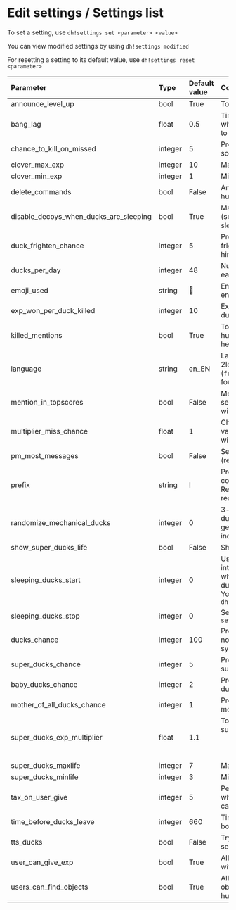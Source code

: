 # Edit settings / Settings list

To set a setting, use `dh!settings set <parameter> <value>`

You can view modified settings by using `dh!settings modified`

For resetting a setting to its default value, use `dh!settings reset <parameter>`

| Parameter | Type | Default value | Comment |
| :--- | :--- | :--- | :--- |
| announce\_level\_up | bool | True | Toggle the level up/down announcements |
| bang\_lag | float | 0.5 | Time in seconds between a hunter’s shot and what happens. This can be disabled by setting it to 0. |
| chance\_to\_kill\_on\_missed | integer | 5 | Probability in percent that a hunter will kill someone when missing a shot |
| clover\_max\_exp | integer | 10 | Maximum experience bonus given by a clover |
| clover\_min\_exp | integer | 1 | Minimum experience bonus given by a clover |
| delete\_commands | bool | False | Anti-flood parameter: delete commands from hunters after execution |
| disable\_decoys\_when\_ducks\_are\_sleeping | bool | True | Make decoys ineffective when ducks are sleeping \(see sleeping\_ducks\_start and sleeping\_ducks\_stop\) |
| duck\_frighten\_chance | integer | 5 | Probability in percent that a duck will be frightened and fly off when a hunter shoots at him |
| ducks\_per\_day | integer | 48 | Number of ducks that will spawn on a channel each day |
| emoji\_used | string | :duck: | Emoji used by the bot if the emoji\_ducks setting is enabled |
| exp\_won\_per\_duck\_killed | integer | 10 | Experience points earned by a hunter per killed duck |
| killed\_mentions | bool | True | Toggle mentioning people that get shot by other hunters. It can be annoying, so you can disable it here. |
| language | string | en\_EN | Language used by the bot. Use the format 2letterslanguagecode\_2LETTERSCOUNTRYCODE \(`fr_FR`, `hu_HU`, `en_US`…\). If the language is not found, this will default to English. |
| mention\_in\_topscores | bool | False | Mention hunters in the topscores \(this does NOT send notifications\). It can break the scoreboard with long names. |
| multiplier\_miss\_chance | float | 1 | Change the chance to miss on shooting. A lower value will make hunter miss less, a higher value will make hunter miss more. |
| pm\_most\_messages | bool | False | Send non-essential answers by PM to a hunter \(reload, shop…\) |
| prefix | string | ! | Prefix used by the bot. If DuckHunt commands conflict with another bot, you can change it here. Regardless of this setting, DuckHunt will always react to the prefix dh! |
| randomize\_mechanical\_ducks | integer | 0 | 3-level parameter. If it’s set at 0, a mechanical duck will have a set look. If set to 1, his shout will get randomized. At 2, the mechanical duck will be indistinguishable from a normal one. |
| show\_super\_ducks\_life | bool | False | Show super ducks life when they aren’t killed |
| sleeping\_ducks\_start | integer | 0 | Used with sleeping\_ducks\_stop to define an interval using military time hours \(24h format\) where the ducks won’t spawn. The ducks\_per\_day setting will STILL be respected. You must only enter hours in UTC. Example : `dh!settings set sleeping_ducks_start 22` |
| sleeping\_ducks\_stop | integer | 0 | See sleeping\_ducks\_start. Example : `dh!settings set sleeping_ducks_stop 10` |
| ducks\_chance | integer | 100 | Probability that a duck that spawns will be a normal duck \(this is a weighted probability system\) |
| super\_ducks\_chance | integer | 5 | Probability that a duck that spawns will be a super duck |
| baby\_ducks\_chance | integer | 2 | Probability that a duck that spawns will be a baby duck |
| mother\_of\_all\_ducks\_chance | integer | 1 | Probability that a duck that spawns will be a mother of all ducks |
| super\_ducks\_exp\_multiplier | float | 1.1 | To get experience earned when a hunter kills a superduck, we use the formula  $$rounded\_integer(exp\_won\_per\_duck\_killed * super\_ducks\_exp\_multiplier * duck\_life)$$  |
| super\_ducks\_maxlife | integer | 7 | Maximum life of a super duck |
| super\_ducks\_minlife | integer | 3 | Minimum life of a super duck |
| tax\_on\_user\_give | integer | 5 | Percentage of exp that will be taken as a tax when a player uses the send\_exp command. This can be disabled by setting it to 0. |
| time\_before\_ducks\_leave | integer | 660 | Time in seconds before a duck leaves out of boredom if he isn’t killed. |
| tts\_ducks | bool | False | Try to speak when ducks appear. Experimental setting. |
| user\_can\_give\_exp | bool | True | Allow users to send each other experience points with the send\_exp command. |
| users\_can\_find\_objects | bool | True | Allow users to find objects in bushes. Some objects are trash, some objects will benefit the hunter. |

